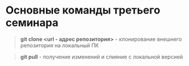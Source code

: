 # Основные команды третьего семинара

>**git clone <url - адрес репозитория>** - клонирование внешнего репозитория на локальный ПК

>**git pull** - получение изменений и слияние с локальной версией